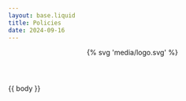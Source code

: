 ```yaml
---
layout: base.liquid
title: Policies
date: 2024-09-16
---
```


<article class="page">
<header>
{% svg 'media/logo.svg' %}
</header>
{{ body }}
</article>
